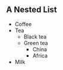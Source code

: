 

## A Nested List

 * Coffee
 * Tea 
     * Black tea
     * Green tea 
         * China
         * Africa
 * Milk